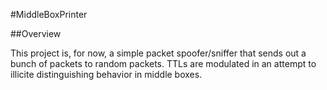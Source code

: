 #MiddleBoxPrinter


##Overview

This project is, for now, a simple packet spoofer/sniffer that 
sends out a bunch of packets to random packets. TTLs are 
modulated in an attempt to illicite distinguishing behavior
in middle boxes.


